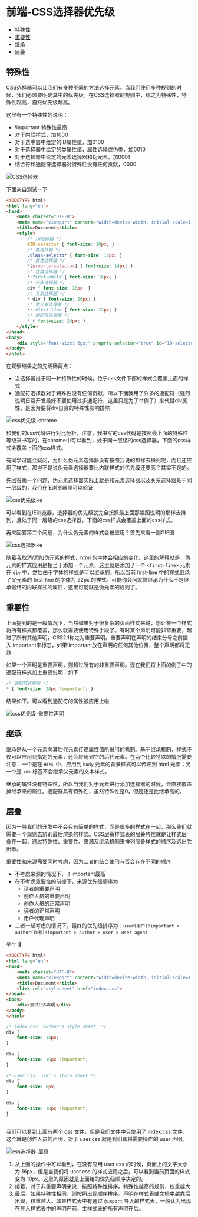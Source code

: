 # 前端-CSS选择器优先级

  - [特殊性](#%E7%89%B9%E6%AE%8A%E6%80%A7)
  - [重要性](#%E9%87%8D%E8%A6%81%E6%80%A7)
  - [继承](#%E7%BB%A7%E6%89%BF)
  - [层叠](#%E5%B1%82%E5%8F%A0)

## 特殊性
CSS选择器可以让我们有多种不同的方法选择元素。当我们使用多种规则的时候，我们必须要明确其中的优先级。在CSS选择器的规则中，称之为特殊性，特殊性越高，自然优先级越高。

这里有一个特殊性的说明：
* !important 特殊性最高
* 对于内联样式，加1000
* 对于选中器中给定的ID属性值，加0100
* 对于选择器中给定的类属性值，属性选择或伪类，加0010
* 对于选择器中给定的元素选择器和伪元素，加0001
* 结合符和通配符选择器对特殊性没有任何贡献，0000

![CSS选择器](https://cdn.jsdelivr.net/gh/ylsislove/image-home/test/CSS选择器.png)

下面亲自测试一下
```html
<!DOCTYPE html>
<html lang="en">
<head>
	<meta charset="UTF-8">
	<meta name="viewport" content="width=device-width, initial-scale=1.0">
	<title>Document</title>
	<style>
		/* id选择器 */
		#ID-selector { font-size: 10px; }
		/* 类选择器 */
		.class-selector { font-size: 12px; }
		/* 属性选择器 */
		*[proprty-selector] { font-size: 14px; }
		/* 伪类选择器 */
		*:first-child { font-size: 16px; }
		/* 元素选择器 */
		div { font-size: 18px; }
		/* 关系选择器 */
		* div { font-size: 20px; }
		/* 伪元素选择器 */
		*::first-line { font-size: 22px; }
		/* 通配符选择器 */
		* { font-size: 24px; }
	</style>
</head>
<body>
	<div style="font-size: 6px;" proprty-selector="true" id="ID-selector" class="class-selector">测试CSS选择器的特殊性</div>
</body>
</html>
```

在观察结果之前先明确两点：
* 当选择器出于同一种特殊性的时候，位于css文件下部的样式会覆盖上面的样式
* 通配符选择器对于特殊性没有任何贡献，所以下面我用了许多的通配符（强烈说明日常开发最好不要使用过多通配符，这里只是为了举例子）来代替div属性，是因为要将div自身的特殊性影响排除

![css优先级-chrome](https://cdn.jsdelivr.net/gh/ylsislove/image-home/test/css优先级-chrome.png)

和我们的css代码进行对比分析，注意，我书写的css代码是按照最上面的特殊性等级来书写的，在chrome中可以看到，处于同一层级的css选择器，下面的css样式会覆盖上面的css样式。

有同学可能会疑问，为什么伪元素选择器没有按照我说的那样去排列呢，而且还应用了样式，那岂不是说伪元素选择器要比内联样式的优先级还要高？其实不是的。

先回答第一个问题，伪元素选择器实际上就是和元素选择器以及关系选择器处于同一层级的，我们在IE浏览器里可以验证

![css优先级-ie](https://cdn.jsdelivr.net/gh/ylsislove/image-home/test/css优先级-ie.png)

可以看到在IE浏览器，选择器的优先级就完全按照最上面那幅图说明的那样去排列，且处于同一层级的css选择器，下面的css样式会覆盖上面的css样式。

再来回答第二个问题，为什么伪元素的样式会被应用？首先来看一副GIF图

![css选择器-ie](https://cdn.jsdelivr.net/gh/ylsislove/image-home/test/css选择器-ie.gif)

随着我取消/添加伪元素的样式，html 的字体会相应的变化。这里的解释就是，伪元素的样式应用是相当于添加一个元素，这里就是添加了一个 `<first-line>` 元素在 `div` 中，然后由于字体的样式是可以继承的，所以当前 first-line 中的样式继承了父元素的 first-line 的字体为 22px 的样式。可能你会问就算继承为什么不是继承最终的内联样式的属性，这里可能就是伪元素的规则了。

## 重要性
上面提到的是一般情况下，当然如果对于很复杂的页面样式来说，想让某一个样式将所有样式都覆盖，那么就需要使用特殊手段了。有时某个声明可能非常重要，超过了所有其他声明，CSS2.1称之为重要声明。重要声明在声明的结束分号之前插入!important来标志，如果!important放在声明的任何其他位置，整个声明都将无效

如果一个声明是重要声明，则超过所有的非重要声明。现在我们将上面的例子中的通配符样式加上重要说明：如下
```css
/* 通配符选择器 */
* { font-size: 24px !important; }
```

结果如下。可以看到通配符的属性被应用上啦

![css优先级-重要性声明](https://cdn.jsdelivr.net/gh/ylsislove/image-home/test/css优先级-重要性声明.png)


## 继承
继承是从一个元素向其后代元素传递属性值所采用的机制。基于继承机制，样式不仅可以应用到指定的元素，还会应用到它的后代元素。在两个比较特殊的情况需要注意：一个是在 `HTML` 中，应用到 `body` 元素的背景样式可以传递到 html 元素；另一个是 `<a>` 标签不会继承父元素的文本样式。

继承的属性没有特殊性，所以当我们对于元素进行添加选择器的时候，会直接覆盖掉继承来的属性。通配符具有特殊性，虽然特殊性是0，但是还是比继承高的。


## 层叠
因为一般我们的开发中不会只有简单的样式，而是很多的样式在一起，那么我们就需要一个规则去辨别最后渲染的样式。CSS层叠样式表的层叠特性就是让样式层叠在一起，通过特殊性、重要性、来源及继承机制来排列层叠样式的顺序及选出胜出者。

重要性和来源需要同时考虑，因为二者的结合使用与否会存在不同的顺序
* 不考虑来源的情况下，！important最高
* 在不考虑重要性的前提下，来源优先级顺序为
    * 读者的重要声明
    * 创作人员的重要声明
    * 创作人员的正常声明
    * 读者的正常声明
    * 用户代理声明
* 二者一起考虑的情况下，最终的优先级排序为：`user(用户)!important > author(作者)!important > author > user > user agent`

举个 🌰：
```html
<!DOCTYPE html>
<html lang="en">
<head>
	<meta charset="UTF-8">
	<meta name="viewport" content="width=device-width, initial-scale=1.0">
	<title>Document</title>
	<link rel="stylesheet" href="index.css">
</head>
<body>
	<div>测试CSS声明</div>
</body>
</html>
```

```css
/* index.css: author's style sheet  */
div {
    font-size: 14px;
}
 
div {
    font-size: 16px !important;
}
```

```css
/* user.css: user's style sheet */
div {
    font-size: 8px;
}
 
div {
    font-size: 10px !important;
}
 
```

我们可以看到上面有两个 css 文件，但是我们文件中只使用了 index.css 文件，这个就是创作人员的声明，对于 user.css 就是我们即将需要操作的 user 声明。

![css选择器-层叠](https://cdn.jsdelivr.net/gh/ylsislove/image-home/test/css选择器-层叠.gif)

1. 从上面的操作中可以看到，在没有应用 user.css 的时候，页面上的文字大小为 16px，但是当我们将 user.css 的样式应用之后，可以看到当前页面的样式变为 10px。这里的原因就是上面给的优先级顺序决定的。
2. 接着，对于非重要声明来说，按照特殊性排序。特殊性越高的规则，权重越大
3. 最后，如果特殊性相同，则按照出现顺序排序。声明在样式表或文档中越靠后出现，权重越大。如果样式表中有通过 `@import` 导入的样式表，一般认为出现在导入样式表中的声明在前，主样式表的所有声明在后。
